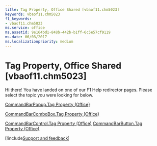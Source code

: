```yaml
---
title: Tag Property, Office Shared [vbaof11.chm5023]
keywords: vbaof11.chm5023
f1_keywords:
- vbaof11.chm5023
ms.service: office
ms.assetid: 9e164bd1-848b-442b-b1ff-6c5e57cf9119
ms.date: 06/08/2017
ms.localizationpriority: medium
---
```



# Tag Property, Office Shared [vbaof11.chm5023]

Hi there! You have landed on one of our F1 Help redirector pages. Please select the topic you were looking for below.

[CommandBarPopup.Tag Property (Office)](https://msdn.microsoft.com/library/161b54b5-e7e6-123b-1d68-244d2b64230e%28Office.15%29.aspx)

[CommandBarComboBox.Tag Property (Office)](https://msdn.microsoft.com/library/0bc1957b-aa17-aaa6-e416-26db0a34f342%28Office.15%29.aspx)

[CommandBarControl.Tag Property (Office)](https://msdn.microsoft.com/library/d528c260-09dc-9cb2-d8ce-8476f91ebc7b%28Office.15%29.aspx)
[CommandBarButton.Tag Property (Office)](https://msdn.microsoft.com/library/c73a12a8-8b20-1e32-ad98-ae0bb3b1daed%28Office.15%29.aspx)

[!include[Support and feedback](~/includes/feedback-boilerplate.md)]